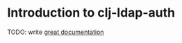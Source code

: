 # Introduction to clj-ldap-auth

TODO: write [great documentation](http://jacobian.org/writing/great-documentation/what-to-write/)
